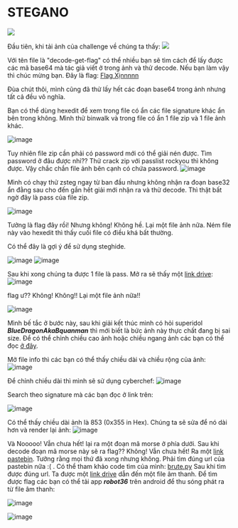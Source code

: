 # STEGANO
![](https://github.com/northern-cyber/CTF/blob/main/WannaOne2022/WU/challenge.png)

Đầu tiên, khi tải ảnh của challenge về chúng ta thấy:
![](https://github.com/northern-cyber/CTF/blob/main/WannaOne2022/WU/decode-get-flag.png)

Với tên file là "decode-get-flag" có thể nhiều bạn sẽ tìm cách để lấy được các mã base64 mà tác giả viết ở trong ảnh và thử decode. Nếu bạn làm vậy thì chúc mừng bạn.
Đây là flag: [Flag Xịnnnnn](https://bit.ly/3Wd1Myu)

Đùa chút thôi, mình cũng đã thử lấy hết các đoạn base64 trong ảnh nhưng tất cả đều vô nghĩa.

Bạn có thể dùng hexedit để xem trong file có ẩn các file signature khác ẩn bên trong không. Mình thử binwalk và trong file có ẩn 1 file zip và 1 file ảnh khác.

![image](https://user-images.githubusercontent.com/65294114/207081272-9c0a27d0-14dd-4486-9642-949d668e1b86.png)

Tuy nhiên file zip cần phải có password mới có thể giải nén được. Tìm password ở đâu được nhỉ?? Thử crack zip với passlist rockyou thì không được. Vậy chắc chắn file ảnh bên cạnh có chứa password.
![image](https://user-images.githubusercontent.com/65294114/207084524-71a796f9-3e3f-4465-a1e6-dd7b0ed366ca.png)

Mình có chạy thử zsteg ngay từ ban đầu nhưng không nhận ra đoạn base32 ẩn đằng sau cho đến gần hết giải mới nhận ra và thử decode. Thì thật bất ngờ đây là pass của file zip.

![image](https://user-images.githubusercontent.com/65294114/207086324-e52a8094-920f-475a-af6d-4862af22c9f7.png)

Tưởng là flag đây rồi! Nhưng không! Không hề. Lại một file ảnh nữa. Ném file này vào hexedit thì thấy cuối file có điều khá bất thường.

Có thể đây là gợi ý để sử dụng steghide.

![image](https://user-images.githubusercontent.com/65294114/207093067-b110c881-ff71-45de-98c2-3ad73ed83c48.png)
![image](https://user-images.githubusercontent.com/65294114/207093379-f079440a-bbdf-4ea4-8afa-c661c3f31dff.png)

Sau khi xong chúng ta được 1 file là pass.
Mở ra sẽ thấy một [link drive](https://drive.google.com/file/d/1huVD4WvErpgr5Bhc3ArkXYNu4Hoe8kpk/view?usp=sharing):
![image](https://user-images.githubusercontent.com/65294114/207093550-647d3152-967c-483e-8f7e-625278e463eb.png)

flag ư?? Không! Không!! Lại một file ảnh nữa!!

![image](https://user-images.githubusercontent.com/65294114/207094574-fe695ad6-40c1-4476-9eef-1403faf6936b.png)

Mình bế tắc ở bước này, sau khi giải kết thúc mình có hỏi superidol ***BlueDragonAkaBquanman*** thì mới biết là bức ảnh này thực chất đang bị sai size. Để có thể chỉnh chiều cao ảnh hoặc chiều ngang ảnh các bạn có thể đọc [ở đây](https://blog.cyberhacktics.com/hiding-information-by-changing-an-images-height/).

Mở file info thì các bạn có thể thấy chiều dài và chiều rộng của ảnh:
![image](https://user-images.githubusercontent.com/65294114/207096477-2621013c-b051-4358-9364-a4b6a76d4f5b.png)

Để chỉnh chiều dài thì mình sẽ sử dụng cyberchef:
![image](https://user-images.githubusercontent.com/65294114/207096132-308fc85e-7272-4470-ace8-897cd81a8db0.png)

Search theo signature mà các bạn đọc ở link trên:

![image](https://user-images.githubusercontent.com/65294114/207096623-8c22fba1-af11-43ff-b2e8-01b1da719a10.png)

Có thể thấy chiều dài ảnh là 853 (0x355 in Hex). Chúng ta sẽ sửa để nó dài hơn và render lại ảnh:
![image](https://user-images.githubusercontent.com/65294114/207097175-238d0c87-781f-4857-8870-9e126aede9d3.png)

Và Nooooo! Vẫn chưa hết! lại ra một đoạn mã morse ở phía dưới. 
Sau khi decode đoạn mã morse này sẽ ra flag?? Không! Vẫn chưa hết! Ra một [link pastebin](https://kt.gy/tools.html#conv/https%3A%2F%2Fpastebin.com%2Fraw%2FM0V3YD43).
Tưởng rằng mọi thứ đã xong nhưng không. Phải tìm đúng url của pastebin nữa :( .
Có thể tham khảo code tìm của mình: [brute.py](https://github.com/northern-cyber/CTF/blob/main/WannaOne2022/WU/brute.py)
Sau khi tìm được đúng url. Ta được một [link drive](https://drive.google.com/file/d/1HrY6vWcSAOTXQT-DgOKc1E4VHDXqhfKY/view) dẫn đến một file âm thanh.
Để tìm được flag các bạn có thể tải app ***robot36*** trên android để thu sóng phát ra từ file âm thanh:

![image](https://user-images.githubusercontent.com/65294114/207100077-e6595c51-929e-4071-94b0-b40046c997e5.png)

![image](https://user-images.githubusercontent.com/65294114/207100727-88d1433c-0d02-4efb-a59e-49c7894a1299.png)


